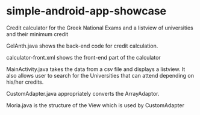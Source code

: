 # simple-android-app-showcase
Credit calculator for the Greek National Exams and a listview of universities and their minimum credit

GelAnth.java shows the back-end code for credit calculation.

calculator-front.xml shows the front-end part of the calculator

MainActivity.java takes the data from a csv file and displays a listview. It also allows user to search for the Universities that can attend depending on his/her credits.

CustomAdapter.java appropriately converts the ArrayAdaptor.

Moria.java is the structure of the View which is used by CustomAdapter
